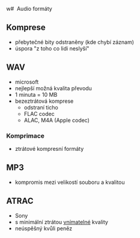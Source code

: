 w#  Audio formáty
## Komprese
- přebytečné bity odstraněny (kde chybí záznam)
- úspora "z toho co lidi neslyší"
## WAV
- microsoft
- nejlepší možná kvalita převodu
- 1 minuta = 10 MB
- bezeztrátová komprese
	- odstraní ticho
	- FLAC codec
	- ALAC, M4A (Apple codec)
### Komprimace
- ztrátové kompresní formáty
## MP3
- kompromis mezi velikostí souboru a kvalitou
## ATRAC
- Sony
- s minimální ztrátou <u>vnímatelné</u> kvality
- neúspěšný kvůli peněz